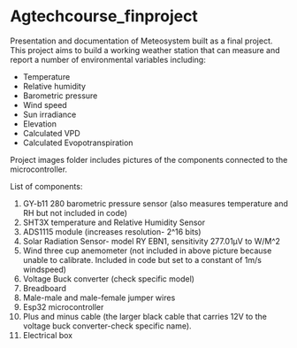 # Agtechcourse_finproject
Presentation and documentation of Meteosystem built as a final project.
This project aims to build a working weather station that can measure and report a number of environmental variables including:
* Temperature
* Relative humidity
* Barometric pressure
* Wind speed
* Sun irradiance
* Elevation
* Calculated VPD
* Calculated Evopotranspiration

Project images folder includes pictures of the components connected to the microcontroller.

List of components:

1.	GY-b11 280 barometric pressure sensor (also measures temperature and RH but not included in code)
2.	SHT3X temperature and Relative Humidity Sensor
3.	ADS1115 module (increases resolution- 2^16 bits) 
4.	Solar Radiation Sensor- model RY EBN1, sensitivity 277.01µV to W/M^2
5.	Wind three cup anemometer (not included in above picture because unable to calibrate. Included in code but set to a constant of 1m/s windspeed)
6.	Voltage Buck converter (check specific model)
7.	Breadboard
8.	Male-male and male-female jumper wires
9.	Esp32 microcontroller
10.	Plus and minus cable (the larger black cable that carries 12V to the voltage buck converter-check specific name). 
11.	Electrical box

